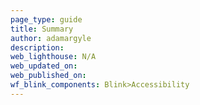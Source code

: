 ```yaml
---
page_type: guide
title: Summary
author: adamargyle
description:
web_lighthouse: N/A
web_updated_on:
web_published_on:
wf_blink_components: Blink>Accessibility
---
```



